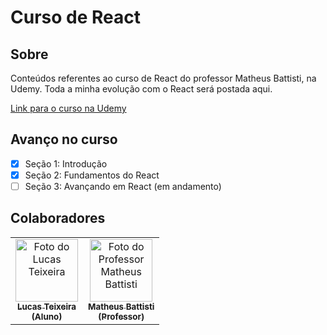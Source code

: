 # Curso de React

## Sobre

Conteúdos referentes ao curso de React do professor Matheus Battisti, na Udemy. Toda a minha evolução com o React será postada aqui.

[Link para o curso na Udemy](https://www.udemy.com/course/react-do-zero-a-maestria-c-hooks-router-api-projetos/)

## Avanço no curso

- [x] Seção 1: Introdução
- [x] Seção 2: Fundamentos do React
- [ ] Seção 3: Avançando em React (em andamento)

## Colaboradores

<table>
  <tr>
    <td align="center">
      <a href="https://github.com/LucasTMB" target="_blank">
        <img src="https://avatars.githubusercontent.com/u/94722696?v=4" width="100px;" alt="Foto do Lucas Teixeira"/><br>
        <sub>
          <b>Lucas Teixeira</b>
          <br>
          <b>(Aluno)</b>
        </sub>
      </a>
    </td>
    <td align="center">
      <a href="https://github.com/matheusbattisti" target="_blank">
        <img src="https://avatars.githubusercontent.com/u/11837941?v=4" width="100px;" alt="Foto do Professor Matheus Battisti"/><br>
        <sub>
          <b>Matheus Battisti</b>
          <br>
          <b>(Professor)</b>
        </sub>
      </a>
    </td>
  </tr>
</table>
